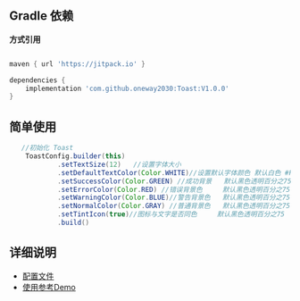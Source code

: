 ## Gradle 依赖

**方式引用**

```gradle

maven { url 'https://jitpack.io' }

dependencies {
    implementation 'com.github.oneway2030:Toast:V1.0.0'
}
```

## 简单使用

```java
   //初始化 Toast
    ToastConfig.builder(this)
            .setTextSize(12)   //设置字体大小
            .setDefaultTextColor(Color.WHITE)//设置默认字体颜色 默认白色 #FFFFFF
            .setSuccessColor(Color.GREEN) //成功背景   默认黑色透明百分之75  #C0000000
            .setErrorColor(Color.RED) //错误背景色     默认黑色透明百分之75  #C0000000
            .setWarningColor(Color.BLUE)//警告背景色   默认黑色透明百分之75  #C0000000
            .setNormalColor(Color.GRAY) //普通背景色   默认黑色透明百分之75  #C0000000
            .setTintIcon(true)//图标与文字是否同色     默认黑色透明百分之75  #C0000000
            .build()
```
## 详细说明
- [配置文件](https://github.com/oneway2030/Toast/blob/master/toast/src/main/java/com/oneway/toast/ToastConfig.java)
- [使用参考Demo](https://github.com/oneway2030/Toast/blob/master/app/src/main/java/com/oneway/sample/MainActivity.kt)




